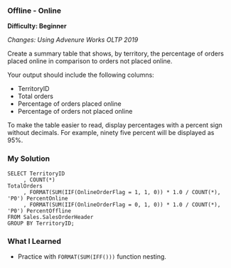 ### Offline - Online

 **Difficulty: Beginner**

*Changes: Using Advenure Works OLTP 2019*

Create a summary table that shows, by territory, the percentage of orders placed online in comparison to orders not placed online.

Your output should include the following columns:
* TerritoryID
* Total orders
* Percentage of orders placed online
* Percentage of orders not placed online

To make the table easier to read, display percentages with a percent sign without decimals. For example, ninety five percent will be displayed as 95%.

### My Solution
```
SELECT TerritoryID
     , COUNT(*)                                                           TotalOrders
     , FORMAT(SUM(IIF(OnlineOrderFlag = 1, 1, 0)) * 1.0 / COUNT(*), 'P0') PercentOnline
     , FORMAT(SUM(IIF(OnlineOrderFlag = 0, 1, 0)) * 1.0 / COUNT(*), 'P0') PercentOffline
FROM Sales.SalesOrderHeader
GROUP BY TerritoryID;
```

### What I Learned
* Practice with `FORMAT(SUM(IFF()))` function nesting.